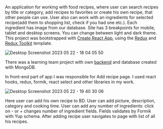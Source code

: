 An application for working with food recipes, where user can search recipes by title or category, add recipes to favorites or create his own recipe, that other people can use. User also can work with an ingredients for selected recipe(add them to shopping list, check if you had one etc.). Each ingredient has image from our database. Site has 3 breakpoints for mobile, tablet and desktop screens. You can change between light and dark theme. This project was bootstrapped with [Create React App](https://github.com/facebook/create-react-app), using the [Redux](https://redux.js.org/) and [Redux Toolkit](https://redux-toolkit.js.org/) template.

![Desktop Screenshot 2023 05 22 - 18 04 05 50](https://github.com/jkl303/so-yummy-teamproject-front/assets/103362175/75302e4f-a608-4895-a310-6414f39c54da)

There was a learning team project with own [backend](https://github.com/jkl303/so-yummy-teamproject-back.git) and database created with MongoDB.

In front-end part of app I was responsible for Add recipe page. I used react hooks, redux, formik, react select and other libraries in my work.

![Desktop Screenshot 2023 05 22 - 19 40 30 06](https://github.com/jkl303/so-yummy-teamproject-front/assets/103362175/59117570-11f8-4d0a-9b54-0b58fe21a75d)

Here user can add his own recipe to BD. User can add picture, description, category and cooking time. User can add any number of ingredients: click on - or + changes number of  ingredient fields. Fields validates by Formik with Yup  schema. After adding recipe user navigates to page with list of all his recipes.






